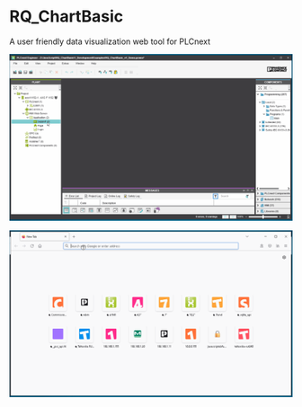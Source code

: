 # RQ_ChartBasic
A user friendly data visualization web tool for PLCnext

<p align="center">
<img src="RQ_ChartBasic_plcne.gif"/>
</p>
<p align="center">
<img src="RQ_ChartBasic_browser.gif"/>
</p>

